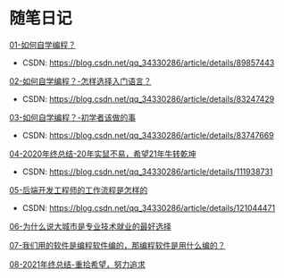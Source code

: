 # 随笔日记

[01-如何自学编程？](./doc/02.md)

- CSDN: <https://blog.csdn.net/qq_34330286/article/details/89857443>

[02-如何自学编程？-怎样选择入门语言？](./doc/02.md)

- CSDN: <https://blog.csdn.net/qq_34330286/article/details/83247429>

[03-如何自学编程？-初学者该做的事](./doc/08.md)

- CSDN: <https://blog.csdn.net/qq_34330286/article/details/83747669>

[04-2020年终总结-20年实鼠不易，希望21年牛转乾坤](./doc/14.md)

- CSDN: <https://blog.csdn.net/qq_34330286/article/details/111938731>

[05-后端开发工程师的工作流程是怎样的](./doc/19.md)

- CSDN: <https://blog.csdn.net/qq_34330286/article/details/121044471>

[06-为什么说大城市是专业技术就业的最好选择](./doc/22.md)

[07-我们用的软件是编程软件编的，那编程软件是用什么编的？](./doc/23.md)

[08-2021年终总结-重拾希望，努力追求](./doc/56.md)

